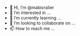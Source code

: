 - 👋 Hi, I’m @mabioralier
- 👀 I’m interested in ...
- 🌱 I’m currently learning ...
- 💞️ I’m looking to collaborate on ...
- 📫 How to reach me ...

<!---
mabioralier/mabioralier is a ✨ special ✨ repository because its `README.md` (this file) appears on your GitHub profile.
You can click the Preview link to take a look at your changes.
--->
